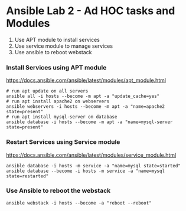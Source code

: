 # Ansible Lab 2 - Ad HOC tasks and Modules


1. Use APT module to install services
2. Use service module to manage services
3. Use ansible to reboot webstack

### Install Services using APT module
https://docs.ansible.com/ansible/latest/modules/apt_module.html
``` shell
# run apt update on all servers
ansible all -i hosts --become -m apt -a "update_cache=yes"
# run apt install apache2 on webservers 
ansible webservers -i hosts --become -m apt -a "name=apache2 state=present"
# run apt install mysql-server on database
ansible database -i hosts --become -m apt -a "name=mysql-server state=present"
```

### Restart Services using Service module
https://docs.ansible.com/ansible/latest/modules/service_module.html
``` shell
ansible database -i hosts -m service -a "name=mysql state=started"
ansible database --become -i hosts -m service -a "name=mysql state=restarted"
 ```

### Use Ansible to reboot the webstack
``` shell
ansible webstack -i hosts --become -a "reboot --reboot"
 ```
